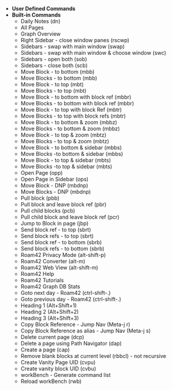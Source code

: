 - **User Defined Commands**
- **Built-in Commands**
    - Daily Notes (dn)
    - All Pages
    - Graph Overview
    - Right Sidebar - close window panes (rscwp)
    - Sidebars - swap with main window (swap)
    - Sidebars - swap with main window & choose window (swc)
    - Sidebars - open both (sob)
    - Sidebars - close both (scb)
    - Move Block - to bottom (mbb)
    - Move Blocks - to bottom (mbb)
    - Move Block - to top (mbt)
    - Move Blocks - to top (mbt)
    - Move Block - to bottom with block ref (mbbr)
    - Move Blocks - to bottom with block ref (mbbr)
    - Move Block - to top with block Ref (mbtr)
    - Move Blocks - to top with block refs (mbtr)
    - Move Block - to bottom & zoom (mbbz)
    - Move Blocks - to bottom & zoom (mbbz)
    - Move Block - to top & zoom (mbtz)
    - Move Blocks - to top & zoom (mbtz)
    - Move Block - to bottom & sidebar (mbbs)
    - Move Blocks -to bottom & sidebar (mbbs)
    - Move Block - to top & sidebar (mbts)
    - Move Blocks -to top & sidebar (mbts)
    - Open Page (opp)
    - Open Page in Sidebar (ops)
    - Move Block - DNP (mbdnp)
    - Move Blocks - DNP (mbdnp)
    - Pull block (pbb)
    - Pull block and leave block ref (pbr)
    - Pull child blocks  (pcb)
    - Pull child block and leave block ref (pcr)
    - Jump to Block in page (jbp)
    - Send block ref - to top (sbrt)
    - Send block refs - to top (sbrt)
    - Send block ref - to bottom (sbrb)
    - Send block refs - to bottom (sbrb)
    - Roam42 Privacy Mode (alt-shift-p)
    - Roam42 Converter (alt-m)
    - Roam42 Web View (alt-shift-m)
    - Roam42 Help
    - Roam42 Tutorials
    - Roam42 Graph DB Stats
    - Goto next day - Roam42 (ctrl-shift-.)
    - Goto previous day - Roam42 (ctrl-shift-.)
    - Heading 1 (Alt+Shift+1)
    - Heading 2 (Alt+Shift+2)
    - Heading 3 (Alt+Shift+3)
    - Copy Block Reference - Jump Nav (Meta-j r)
    - Copy Block Reference as alias - Jump Nav (Meta-j s)
    - Delete current page (dcp)
    - Delete a page using Path Navigator (dap)
    - Create a page (cap)
    - Remove blank blocks at current level (rbbcl) - not recursive
    - Create Vanity Page UID (cvpu)
    - Create vanity block UID (cvbu)
    - workBench - Generate command list
    - Reload workBench (rwb)
